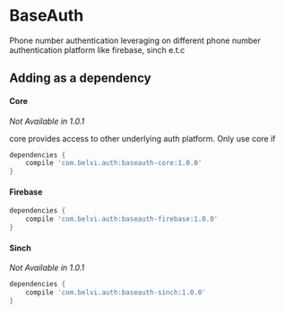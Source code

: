 # BaseAuth
Phone number authentication leveraging on different phone number authentication platform like firebase, sinch e.t.c

## Adding as a dependency

#### Core
*Not Available in 1.0.1*

core provides access to other underlying auth platform. Only use core if 
```gradle
dependencies {
    compile 'com.belvi.auth:baseauth-core:1.0.0'
}
```

#### Firebase

```gradle
dependencies {
    compile 'com.belvi.auth:baseauth-firebase:1.0.0'
}
```

#### Sinch
*Not Available in 1.0.1*

```gradle
dependencies {
    compile 'com.belvi.auth:baseauth-sinch:1.0.0'
}
```
